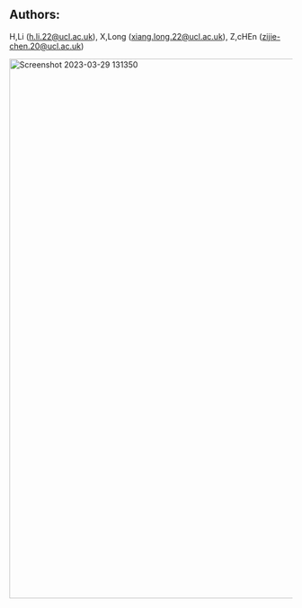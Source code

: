 ## Authors:
H,Li (h.li.22@ucl.ac.uk), X,Long (xiang.long.22@ucl.ac.uk), Z,cHEn (zijie-chen.20@ucl.ac.uk)
 


<img width="960" alt="Screenshot 2023-03-29 131350" src="https://user-images.githubusercontent.com/126675119/229137184-e40fd06f-c3a8-4e7a-aa9a-2a9ed335935f.png">
